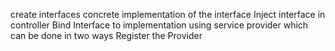 create interfaces
concrete implementation of the interface
Inject  interface in controller
Bind Interface to implementation using service provider which can be done in two ways
Register the Provider